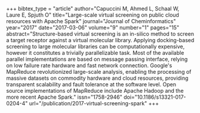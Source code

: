 +++
bibtex_type = "article"
author="Capuccini M, Ahmed L, Schaal W, Laure E, Spjuth O"
title="Large-scale virtual screening on public cloud resources with Apache Spark"
journal="Journal of Cheminformatics"
year="2017"
date="2017-03-06"
volume="9"
number="1"
pages="15"
abstract="Structure-based virtual screening is an in-silico method to screen a target receptor against a virtual molecular library. Applying docking-based screening to large molecular libraries can be computationally expensive, however it constitutes a trivially parallelizable task. Most of the available parallel implementations are based on message passing interface, relying on low failure rate hardware and fast network connection. Google's MapReduce revolutionized large-scale analysis, enabling the processing of massive datasets on commodity hardware and cloud resources, providing transparent scalability and fault tolerance at the software level. Open source implementations of MapReduce include Apache Hadoop and the more recent Apache Spark."
issn="1758-2946"
doi="10.1186/s13321-017-0204-4"
url="/publication/2017-virtual-screening-spark"
+++
